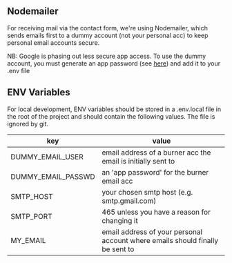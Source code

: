 ## Nodemailer
For receiving mail via the contact form, we're using Nodemailer, which sends emails first to a dummy account (not your personal acc) to keep personal email accounts secure.

NB: Google is phasing out less secure app access. To use the dummy account, you must generate an app password (see [here](https://support.google.com/mail/answer/185833?hl=en-GB)) and add it to your .env file

## ENV Variables

For local development, ENV variables should be stored in a .env.local file in the root of the project and should contain the following values. The file is ignored by git.

| key | value |
| --- | --- |
| DUMMY_EMAIL_USER | email address of a burner acc the email is initially sent to |
| DUMMY_EMAIL_PASSWD | an 'app password' for the burner email acc |
| SMTP_HOST | your chosen smtp host (e.g. smtp.gmail.com) |
| SMTP_PORT | 465 unless you have a reason for changing it |
| MY_EMAIL | email address of your personal account where emails should finally be sent to |